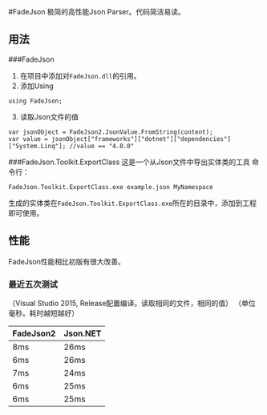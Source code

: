 #FadeJson
极简的高性能Json Parser。代码简洁易读。

## 用法

###FadeJson
1. 在项目中添加对`FadeJson.dll`的引用。
2. 添加Using

```
using FadeJson;
```

3. 读取Json文件的值

```
var jsonObject = FadeJson2.JsonValue.FromString(content);
var value = jsonObject["frameworks"]["dotnet"]["dependencies"]["System.Linq"]; //value == "4.0.0"
```

###FadeJson.Toolkit.ExportClass
这是一个从Json文件中导出实体类的工具
命令行：
```
FadeJson.Toolkit.ExportClass.exe example.json MyNamespace
```
生成的实体类在`FadeJson.Toolkit.ExportClass.exe`所在的目录中，添加到工程即可使用。

## 性能
FadeJson性能相比初版有很大改善。

### 最近五次测试
（Visual Studio 2015, Release配置编译。读取相同的文件，相同的值）
（单位毫秒。耗时越短越好）

|FadeJson2|Json.NET|
|----|----|
| 8ms|26ms|
| 6ms|26ms|
| 7ms|24ms|
| 6ms|25ms|
| 6ms|25ms|
